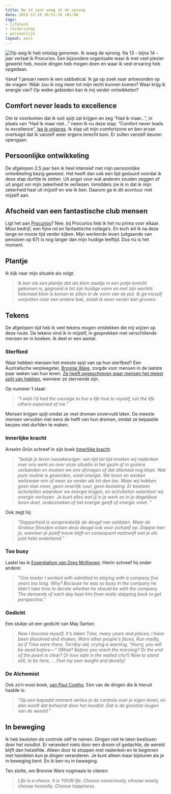 ```yaml
---
title: Na 14 jaar waag ik de sprong
date: 2015-12-10 16:51:34 +01:00
tags:
- lifehack
- leiderschap
- persoonlijk
layout: post
---
```


![Op weg](http://www.rogiervandenberg.nl/content/images/2015/12/Banner-vTnD.jpg)
Ik heb ontslag genomen. Ik waag de sprong. Na 13 – bijna 14 – jaar verlaat ik Procurios. Een bijzondere organisatie waar ik met veel plezier gewerkt heb, mooie dingen heb mogen doen en waar ik veel ervaring heb opgedaan.

Vanaf 1 januari neem ik een sabbatical. Ik ga op zoek naar antwoorden op de vragen: Wáár zou ik nog meer tot mijn recht kunnen komen? Waar krijg ik energie van? Op welke gebieden kan ik mij verder ontwikkelen?

## Comfort never leads to excellence
Om te voorkomen dat ik ooit spijt zal krijgen en zeg “Had ik maar…”, in plaats van “Had ik maar niet…” neem ik nu deze stap. “Comfort never leads to excellence”, [las ik onlangs](http://www.amazon.com/The-Art-Work-Proven-Discovering/dp/0718022076). Ik stap uit mijn comfortzone en ben ervan overtuigd dat ik vanzelf weer ergens terecht kom. Er zullen vanzelf deuren opengaan.

## Persoonlijke ontwikkeling
De afgelopen 2,5 jaar ben ik heel intensief met mijn persoonlijke ontwikkeling bezig geweest. Het heeft dan ook een tijd geduurd voordat ik deze stap durfde te zetten. Uit angst voor wat anderen zouden zeggen of uit angst om mijn zekerheid te verliezen. Inmiddels zie ik in dat ik mijn zekerheid haal uit mijzelf en wie ik ben. Daarom ga ik dit avontuur met mijzelf aan.

## Afscheid van een fantastische club mensen
Ligt het aan [Procurios](http://www.procurios.com/)? Nee, bij Procurios heb ik het nu prima voor elkaar. Mooi bedrijf, een fijne rol en fantastische collega’s. En toch wil ik na deze lange en mooie tijd verder kijken. Mijn werkende leven (uitgaande van pensioen op 67) is nog langer dan mijn huidige leeftijd. Dus nú is het moment.

## Plantje
Ik kijk naar mijn situatie als volgt:

> *Ik ben als een plantje dat als klein zaadje in een potje terecht gekomen is, gegroeid is tot zijn huidige vorm en met zijn wortels helemaal klem is komen te zitten in de vorm van de pot. Ik ga mezelf verpotten naar een andere bak, zodat ik weer verder kan groeien.*

## Tekens
De afgelopen tijd heb ik veel tekens mogen ontdekken die mij wijzen op deze route. De tekens vind ik in mijzelf, in gesprekken met verschillende mensen en in boeken. Ik deel er een aantal.

### Sterfbed
Waar hebben mensen het meeste spijt van op hun sterfbed? Een Australische verpleegster, [Bronnie Ware](http://bronnieware.com/regrets-of-the-dying/), zorgde voor mensen in de laatste paar weken van hun leven. [Ze heeft opgeschreven waar mensen het meest spijt van hebben](http://bronnieware.com/regrets-of-the-dying/), wanneer ze stervende zijn.

Op nummer 1 staat:
> *”I wish I’d had the courage to live a life true to myself, not the life others expected of me.”*

Mensen krijgen spijt omdat ze veel dromen onvervuld laten. De meeste mensen vervullen niet eens de helft van hun dromen, omdat ze bepaalde keuzes niet durfden te maken.

### Innerlijke kracht
Anselm Grün schreef in zijn boek [Innerlijke kracht](http://www.bol.com/nl/p/innerlijke-kracht/1001004002719622/):

> *“bekijk je leven nauwkeuriger: van tijd tot tijd moeten wij nadenken over ons werk en over onze situatie in het gezin of in grotere verbanden en moeten we ons afvragen of dat allemaal nog klopt. Wat pure routine is geworden, vreet energie. We leven en werken weliswaar min of meer zo verder als tot dan toe. Maar wij hebben geen elan meer, geen innerlijk vuur, geen bezieling. Er bestaan activiteiten waardoor we energie krijgen, en activiteiten waardoor wij energie verliezen. Je kunt alles wat jij in je werk en in je dagelijkse leven doet, onderzoeken of het energie geeft of energie vreet. “*

Ook zegt hij:

> *“Dapperheid is oorspronkelijk de deugd van soldaten. Maar de Griekse filosofen eisten deze deugd ook voor zichzelf op. Dapper ben je, wanneer je jezelf trouw blijft en consequent nastreeft wat je als juist hebt onderkend.”*

### Too busy
Laatst las ik [Essentialism van Greg McKeown](http://www.bol.com/nl/p/essentialism/9200000020318594/?Referrer=ADVNLGOO0020080002kw7). Hierin schreef hij onder andere:
> *“One leader I worked with admitted to staying with a company five years too long. Why? Because he was so busy in the company he didn’t take time to decide whether he should be with the company. The demands of each day kept him from really stepping back to get perspective.”*

### Gedicht
Een stukje uit een gedicht van May Sarton:

> *Now I become myself. It's taken* 
> *Time, many years and places;*
> *I have been dissolved and shaken,*
> *Worn other people's faces,*
> *Run madly, as if Time were there,*
> *Terribly old, crying a warning,*
> *"Hurry, you will be dead before—"*
> *(What? Before you reach the morning?*
> *Or the end of the poem is clear?*
> *Or love safe in the walled city?)*
> *Now to stand still, to be here, …*
> *Feel my own weight and density!*

### De Alchemist
Ook zo’n mooi boek, [van Paul Coelho](http://www.bol.com/nl/p/de-alchemist/1001004008563560/). Een van de dingen die ik hieruit haalde is:

> *“Op een bepaald moment verlies je de controle over je eigen leven, en dan wordt dat beheerst door het noodlot. Dat is de grootste leugen van de wereld.”*

## In beweging
Ik heb besloten de controle zélf te nemen. Dingen niet te laten beslissen door het noodlot. Er verandert niets door een droom of gedachte, de wereld blijft dan hetzelfde. Alleen door te stoppen met nadenken en te beginnen met handelen kun je dingen veranderen. Je kunt alleen maar bijsturen als je in beweging bent. En ik ben nu in beweging.

Ten slotte, om Bronnie Ware nogmaals te citeren:
> *Life is a choice. It is YOUR life. Choose consciously, choose wisely, choose honestly. Choose happiness.*
